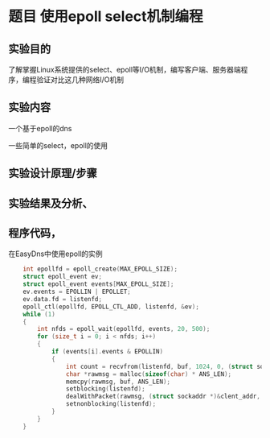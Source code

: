 # 题目 使用epoll select机制编程
## 实验目的
了解掌握Linux系统提供的select、epoll等I/O机制，编写客户端、服务器端程序，编程验证对比这几种网络I/O机制

## 实验内容
一个基于epoll的dns

一些简单的select，epoll的使用

## 实验设计原理/步骤

## 实验结果及分析、

## 程序代码，
在EasyDns中使用epoll的实例
```c++
    int epollfd = epoll_create(MAX_EPOLL_SIZE);
    struct epoll_event ev;
    struct epoll_event events[MAX_EPOLL_SIZE];
    ev.events = EPOLLIN | EPOLLET;
    ev.data.fd = listenfd;
    epoll_ctl(epollfd, EPOLL_CTL_ADD, listenfd, &ev);
    while (1)
    {
        int nfds = epoll_wait(epollfd, events, 20, 500);
        for (size_t i = 0; i < nfds; i++)
        {
            if (events[i].events & EPOLLIN)
            {
                int count = recvfrom(listenfd, buf, 1024, 0, (struct sockaddr *)&clent_addr, &len);
                char *rawmsg = malloc(sizeof(char) * ANS_LEN);
                memcpy(rawmsg, buf, ANS_LEN);
                setblocking(listenfd);
                dealWithPacket(rawmsg, (struct sockaddr *)&clent_addr, listenfd, count);
                setnonblocking(listenfd);
            }
        }
    }
```